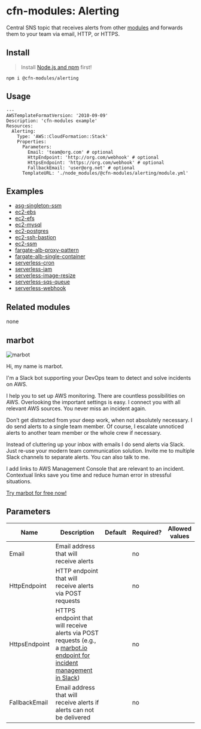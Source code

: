 # cfn-modules: Alerting

Central SNS topic that receives alerts from other [modules](https://www.npmjs.com/org/cfn-modules) and forwards them to your team via email, HTTP, or HTTPS.

## Install

> Install [Node.js and npm](https://nodejs.org/) first!

```
npm i @cfn-modules/alerting
```

## Usage

```
---
AWSTemplateFormatVersion: '2010-09-09'
Description: 'cfn-modules example'
Resources:
  Alerting:
    Type: 'AWS::CloudFormation::Stack'
    Properties:
      Parameters:
        Email: 'team@org.com' # optional
        HttpEndpoint: 'http://org.com/webhook' # optional
        HttpsEndpoint: 'https://org.com/webhook' # optional
        FallbackEmail: 'user@org.net' # optional
      TemplateURL: './node_modules/@cfn-modules/alerting/module.yml'
```

## Examples

* [asg-singleton-ssm](https://github.com/cfn-modules/docs/tree/master/examples/asg-singleton-ssm)
* [ec2-ebs](https://github.com/cfn-modules/docs/tree/master/examples/ec2-ebs)
* [ec2-efs](https://github.com/cfn-modules/docs/tree/master/examples/ec2-efs)
* [ec2-mysql](https://github.com/cfn-modules/docs/tree/master/examples/ec2-mysql])
* [ec2-postgres](https://github.com/cfn-modules/docs/tree/master/examples/ec2-postgres)
* [ec2-ssh-bastion](https://github.com/cfn-modules/docs/tree/master/examples/ec2-ssh-bastion)
* [ec2-ssm](https://github.com/cfn-modules/docs/tree/master/examples/ec2-ssm)
* [fargate-alb-proxy-pattern](https://github.com/cfn-modules/docs/tree/master/examples/fargate-alb-proxy-pattern)
* [fargate-alb-single-container](https://github.com/cfn-modules/docs/tree/master/examples/fargate-alb-single-container)
* [serverless-cron](https://github.com/cfn-modules/docs/tree/master/examples/serverless-cron)
* [serverless-iam](https://github.com/cfn-modules/docs/tree/master/examples/serverless-iam)
* [serverless-image-resize](https://github.com/cfn-modules/docs/tree/master/examples/serverless-image-resize)
* [serverless-sqs-queue](https://github.com/cfn-modules/docs/tree/master/examples/serverless-sqs-queue)
* [serverless-webhook](https://github.com/cfn-modules/docs/tree/master/examples/serverless-webhook)

## Related modules

none

## marbot

![marbot](https://marbot.io/assets/marbot.png)

Hi, my name is marbot.

I'm a Slack bot supporting your DevOps team to detect and solve incidents on AWS.

I help you to set up AWS monitoring. There are countless possibilities on AWS. Overlooking the important settings is easy. I connect you with all relevant AWS sources. You never miss an incident again.

Don’t get distracted from your deep work, when not absolutely necessary. I do send alerts to a single team member. Of course, I escalate unnoticed alerts to another team member or the whole crew if necessary.

Instead of cluttering up your inbox with emails I do send alerts via Slack. Just re-use your modern team communication solution. Invite me to multiple Slack channels to separate alerts. You can also talk to me.

I add links to AWS Management Console that are relevant to an incident. Contextual links save you time and reduce human error in stressful situations.

[Try marbot for free now!](https://marbot.io/?utm_source=cfn-modules&utm_medium=doc&utm_campaign=alerting)

## Parameters

<table>
  <thead>
    <tr>
      <th>Name</th>
      <th>Description</th>
      <th>Default</th>
      <th>Required?</th>
      <th>Allowed values</th>
    </tr>
  </thead>
  <tbody>
    <tr>
      <td>Email</td>
      <td>Email address that will receive alerts</td>
      <td></td>
      <td>no</td>
      <td></td>
    </tr>
    <tr>
      <td>HttpEndpoint</td>
      <td>HTTP endpoint that will receive alerts via POST requests</td>
      <td></td>
      <td>no</td>
      <td></td>
    </tr>
    <tr>
      <td>HttpsEndpoint</td>
      <td>HTTPS endpoint that will receive alerts via POST requests (e.g., a <a href="https://marbot.io/?utm_source=cfn-modules&utm_medium=doc&utm_campaign=alerting">marbot.io endpoint for incident management in Slack</a>)</td>
      <td></td>
      <td>no</td>
      <td></td>
    </tr>
    <tr>
      <td>FallbackEmail</td>
      <td>Email address that will receive alerts if alerts can not be delivered</td>
      <td></td>
      <td>no</td>
      <td></td>
    </tr>
  </tbody>
</table>
